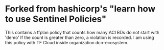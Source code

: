 # Forked from hashicorp's "learn how to use Sentinel Policies"

This contains a tfplan policy that counts how many ACI BDs do not start with 'demo'
If the count is greater than zero, a violation is recorded.
I am using this policy with TF Cloud inside organization dcn-ecosystem.
